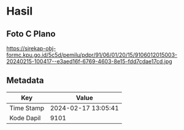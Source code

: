 # Hasil

## Foto C Plano

https://sirekap-obj-formc.kpu.go.id/5c5d/pemilu/pdpr/91/06/01/20/15/9106012015003-20240215-100417--e3aed16f-6769-4603-8e15-fdd7cdae17cd.jpg


## Metadata

| Key        | Value               |
| ---------- | ------------------- |
| Time Stamp | 2024-02-17 13:05:41 |
| Kode Dapil | 9101                |



